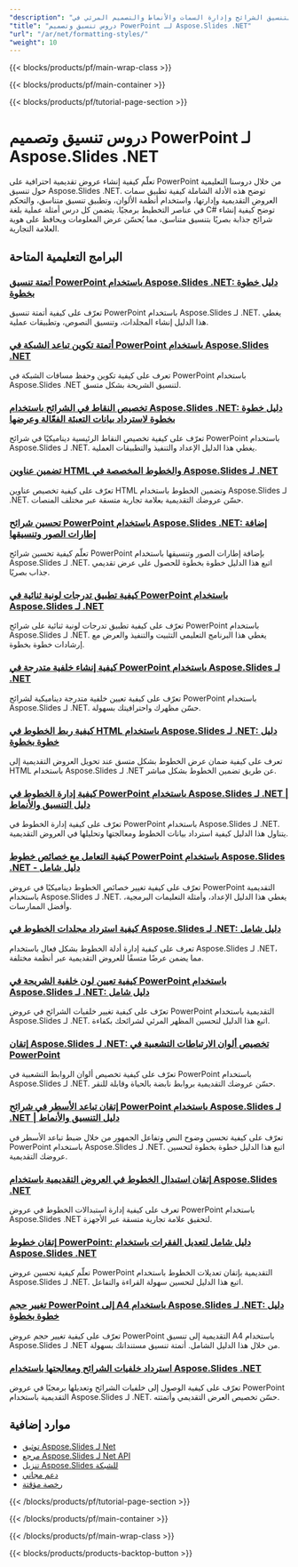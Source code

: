 ```yaml
---
"description": "دروس تعليمية خطوة بخطوة لتنسيق الشرائح وإدارة السمات والأنماط والتصميم المرئي في PowerPoint باستخدام Aspose.Slides لـ .NET."
"title": "دروس تنسيق وتصميم PowerPoint لـ Aspose.Slides .NET"
"url": "/ar/net/formatting-styles/"
"weight": 10
---
```


{{< blocks/products/pf/main-wrap-class >}}

{{< blocks/products/pf/main-container >}}

{{< blocks/products/pf/tutorial-page-section >}}
# دروس تنسيق وتصميم PowerPoint لـ Aspose.Slides .NET

تعلّم كيفية إنشاء عروض تقديمية احترافية على PowerPoint من خلال دروسنا التعليمية حول تنسيق Aspose.Slides .NET. توضح هذه الأدلة الشاملة كيفية تطبيق سمات العروض التقديمية وإدارتها، واستخدام أنظمة الألوان، وتطبيق تنسيق متناسق، والتحكم في عناصر التخطيط برمجيًا. يتضمن كل درس أمثلة عملية بلغة C# توضح كيفية إنشاء شرائح جذابة بصريًا بتنسيق متناسق، مما يُحسّن عرض المعلومات ويحافظ على هوية العلامة التجارية.

## البرامج التعليمية المتاحة

### [أتمتة تنسيق PowerPoint باستخدام Aspose.Slides .NET: دليل خطوة بخطوة](./automate-ppt-formatting-asposeslides-net/)
تعرّف على كيفية أتمتة تنسيق PowerPoint باستخدام Aspose.Slides لـ .NET. يغطي هذا الدليل إنشاء المجلدات، وتنسيق النصوص، وتطبيقات عملية.

### [أتمتة تكوين تباعد الشبكة في PowerPoint باستخدام Aspose.Slides .NET](./configure-powerpoint-grid-spacing-aspose-slides-net/)
تعرف على كيفية تكوين وحفظ مسافات الشبكة في PowerPoint باستخدام Aspose.Slides .NET لتنسيق الشريحة بشكل متسق.

### [تخصيص النقاط في الشرائح باستخدام Aspose.Slides .NET: دليل خطوة بخطوة لاسترداد بيانات التعبئة الفعّالة وعرضها](./customize-bullet-points-aspose-slides-net/)
تعرّف على كيفية تخصيص النقاط الرئيسية ديناميكيًا في شرائح PowerPoint باستخدام Aspose.Slides لـ .NET. يغطي هذا الدليل الإعداد والتنفيذ والتطبيقات العملية.

### [تضمين عناوين HTML والخطوط المخصصة في Aspose.Slides لـ .NET](./aspose-slides-html-fonts-embedding-net/)
تعرّف على كيفية تخصيص عناوين HTML وتضمين الخطوط باستخدام Aspose.Slides لـ .NET. حسّن عروضك التقديمية بعلامة تجارية متسقة عبر مختلف المنصات.

### [تحسين شرائح PowerPoint باستخدام Aspose.Slides .NET: إضافة إطارات الصور وتنسيقها](./enhance-powerpoint-slides-asposeslides-net/)
تعلّم كيفية تحسين شرائح PowerPoint بإضافة إطارات الصور وتنسيقها باستخدام Aspose.Slides لـ .NET. اتبع هذا الدليل خطوة بخطوة للحصول على عرض تقديمي جذاب بصريًا.

### [كيفية تطبيق تدرجات لونية ثنائية في PowerPoint باستخدام Aspose.Slides لـ .NET](./master-two-color-gradients-aspose-slides-net/)
تعرّف على كيفية تطبيق تدرجات لونية ثنائية على شرائح PowerPoint باستخدام Aspose.Slides لـ .NET. يغطي هذا البرنامج التعليمي التثبيت والتنفيذ والعرض مع إرشادات خطوة بخطوة.

### [كيفية إنشاء خلفية متدرجة في PowerPoint باستخدام Aspose.Slides لـ .NET](./gradient-background-aspose-slides-net/)
تعرّف على كيفية تعيين خلفية متدرجة ديناميكية لشرائح PowerPoint باستخدام Aspose.Slides لـ .NET. حسّن مظهرك واحترافيتك بسهولة.

### [كيفية ربط الخطوط في HTML باستخدام Aspose.Slides لـ .NET: دليل خطوة بخطوة](./font-linking-html-aspose-slides-net/)
تعرف على كيفية ضمان عرض الخطوط بشكل متسق عند تحويل العروض التقديمية إلى HTML باستخدام Aspose.Slides لـ .NET عن طريق تضمين الخطوط بشكل مباشر.

### [كيفية إدارة الخطوط في PowerPoint باستخدام Aspose.Slides لـ .NET | دليل التنسيق والأنماط](./manage-fonts-powerpoint-aspose-slides-net/)
تعرّف على كيفية إدارة الخطوط في PowerPoint باستخدام Aspose.Slides لـ .NET. يتناول هذا الدليل كيفية استرداد بيانات الخطوط ومعالجتها وتحليلها في العروض التقديمية.

### [كيفية التعامل مع خصائص خطوط PowerPoint باستخدام Aspose.Slides .NET - دليل شامل](./manipulate-powerpoint-fonts-aspose-slides-net/)
تعرّف على كيفية تغيير خصائص الخطوط ديناميكيًا في عروض PowerPoint التقديمية باستخدام Aspose.Slides لـ .NET. يغطي هذا الدليل الإعداد، وأمثلة التعليمات البرمجية، وأفضل الممارسات.

### [كيفية استرداد مجلدات الخطوط في Aspose.Slides لـ .NET: دليل شامل](./guide-retrieving-font-folders-aspose-slides-net/)
تعرف على كيفية إدارة أدلة الخطوط بشكل فعال باستخدام Aspose.Slides لـ .NET، مما يضمن عرضًا متسقًا للعروض التقديمية عبر أنظمة مختلفة.

### [كيفية تعيين لون خلفية الشريحة في PowerPoint باستخدام Aspose.Slides لـ .NET: دليل شامل](./aspose-slides-dotnet-set-slide-background-color/)
تعرّف على كيفية تغيير خلفيات الشرائح في عروض PowerPoint التقديمية باستخدام Aspose.Slides لـ .NET. اتبع هذا الدليل لتحسين المظهر المرئي لشرائحك بكفاءة.

### [إتقان Aspose.Slides لـ .NET: تخصيص ألوان الارتباطات التشعبية في PowerPoint](./customize-hyperlink-colors-aspose-slides-net/)
تعرّف على كيفية تخصيص ألوان الروابط التشعبية في PowerPoint باستخدام Aspose.Slides لـ .NET. حسّن عروضك التقديمية بروابط نابضة بالحياة وقابلة للنقر.

### [إتقان تباعد الأسطر في شرائح PowerPoint باستخدام Aspose.Slides لـ .NET | دليل التنسيق والأنماط](./mastering-line-spacing-aspose-slides-net/)
تعرّف على كيفية تحسين وضوح النص وتفاعل الجمهور من خلال ضبط تباعد الأسطر في PowerPoint باستخدام Aspose.Slides لـ .NET. اتبع هذا الدليل خطوة بخطوة لتحسين عروضك التقديمية.

### [إتقان استبدال الخطوط في العروض التقديمية باستخدام Aspose.Slides .NET](./master-font-substitution-aspose-slides-net/)
تعرف على كيفية إدارة استبدالات الخطوط في عروض PowerPoint باستخدام Aspose.Slides .NET لتحقيق علامة تجارية متسقة عبر الأجهزة.

### [إتقان خطوط PowerPoint: دليل شامل لتعديل الفقرات باستخدام Aspose.Slides .NET](./master-powerpoint-fonts-aspose-slides-net/)
تعلّم كيفية تحسين عروض PowerPoint التقديمية بإتقان تعديلات الخطوط باستخدام Aspose.Slides لـ .NET. اتبع هذا الدليل لتحسين سهولة القراءة والتفاعل.

### [تغيير حجم PowerPoint إلى A4 باستخدام Aspose.Slides لـ .NET: دليل خطوة بخطوة](./resize-ppt-to-a4-aspose-slides-dotnet-guide/)
تعرّف على كيفية تغيير حجم عروض PowerPoint التقديمية إلى تنسيق A4 باستخدام Aspose.Slides لـ .NET من خلال هذا الدليل الشامل. أتمتة تنسيق مستنداتك بسهولة.

### [استرداد خلفيات الشرائح ومعالجتها باستخدام Aspose.Slides .NET](./retrieve-slide-background-aspose-slides-dotnet/)
تعرّف على كيفية الوصول إلى خلفيات الشرائح وتعديلها برمجيًا في عروض PowerPoint التقديمية باستخدام Aspose.Slides لـ .NET. حسّن تخصيص العرض التقديمي وأتمتته.

## موارد إضافية

- [توثيق Aspose.Slides لـ Net](https://docs.aspose.com/slides/net/)
- [مرجع Aspose.Slides لـ Net API](https://reference.aspose.com/slides/net/)
- [تنزيل Aspose.Slides للشبكة](https://releases.aspose.com/slides/net/)
- [دعم مجاني](https://forum.aspose.com/)
- [رخصة مؤقتة](https://purchase.aspose.com/temporary-license/)

{{< /blocks/products/pf/tutorial-page-section >}}

{{< /blocks/products/pf/main-container >}}

{{< /blocks/products/pf/main-wrap-class >}}

{{< blocks/products/products-backtop-button >}}